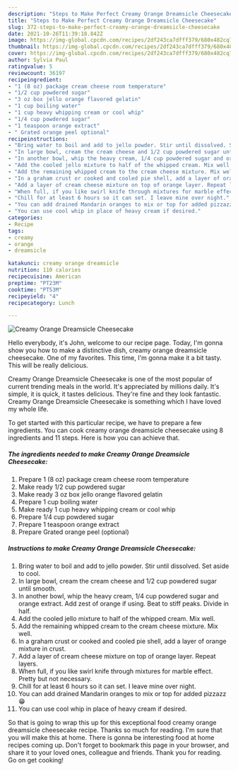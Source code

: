 ```yaml
---
description: "Steps to Make Perfect Creamy Orange Dreamsicle Cheesecake"
title: "Steps to Make Perfect Creamy Orange Dreamsicle Cheesecake"
slug: 372-steps-to-make-perfect-creamy-orange-dreamsicle-cheesecake
date: 2021-10-26T11:39:18.842Z
image: https://img-global.cpcdn.com/recipes/2df243ca7dfff379/680x482cq70/creamy-orange-dreamsicle-cheesecake-recipe-main-photo.jpg
thumbnail: https://img-global.cpcdn.com/recipes/2df243ca7dfff379/680x482cq70/creamy-orange-dreamsicle-cheesecake-recipe-main-photo.jpg
cover: https://img-global.cpcdn.com/recipes/2df243ca7dfff379/680x482cq70/creamy-orange-dreamsicle-cheesecake-recipe-main-photo.jpg
author: Sylvia Paul
ratingvalue: 5
reviewcount: 36197
recipeingredient:
- "1 (8 oz) package cream cheese room temperature"
- "1/2 cup powdered sugar"
- "3 oz box jello orange flavored gelatin"
- "1 cup boiling water"
- "1 cup heavy whipping cream or cool whip"
- "1/4 cup powdered sugar"
- "1 teaspoon orange extract"
- " Grated orange peel optional"
recipeinstructions:
- "Bring water to boil and add to jello powder. Stir until dissolved. Set aside to cool."
- "In large bowl, cream the cream cheese and 1/2 cup powdered sugar until smooth."
- "In another bowl, whip the heavy cream, 1/4 cup powdered sugar and orange extract. Add zest of orange if using. Beat to stiff peaks. Divide in half."
- "Add the cooled jello mixture to half of the whipped cream. Mix well."
- "Add the remaining whipped cream to the cream cheese mixture. Mix well."
- "In a graham crust or cooked and cooled pie shell, add a layer of orange mixture in crust."
- "Add a layer of cream cheese mixture on top of orange layer. Repeat layers."
- "When full, if you like swirl knife through mixtures for marble effect. Pretty but not necessary."
- "Chill for at least 6 hours so it can set. I leave mine over night."
- "You can add drained Mandarin oranges to mix or top for added pizzazz 😁"
- "You can use cool whip in place of heavy cream if desired."
categories:
- Recipe
tags:
- creamy
- orange
- dreamsicle

katakunci: creamy orange dreamsicle 
nutrition: 110 calories
recipecuisine: American
preptime: "PT23M"
cooktime: "PT53M"
recipeyield: "4"
recipecategory: Lunch

---
```



![Creamy Orange Dreamsicle Cheesecake](https://img-global.cpcdn.com/recipes/2df243ca7dfff379/680x482cq70/creamy-orange-dreamsicle-cheesecake-recipe-main-photo.jpg)

Hello everybody, it's John, welcome to our recipe page. Today, I'm gonna show you how to make a distinctive dish, creamy orange dreamsicle cheesecake. One of my favorites. This time, I'm gonna make it a bit tasty. This will be really delicious.

Creamy Orange Dreamsicle Cheesecake is one of the most popular of current trending meals in the world. It's appreciated by millions daily. It's simple, it is quick, it tastes delicious. They're fine and they look fantastic. Creamy Orange Dreamsicle Cheesecake is something which I have loved my whole life.




To get started with this particular recipe, we have to prepare a few ingredients. You can cook creamy orange dreamsicle cheesecake using 8 ingredients and 11 steps. Here is how you can achieve that.

<!--inarticleads1-->

##### The ingredients needed to make Creamy Orange Dreamsicle Cheesecake:

1. Prepare 1 (8 oz) package cream cheese room temperature
1. Make ready 1/2 cup powdered sugar
1. Make ready 3 oz box jello orange flavored gelatin
1. Prepare 1 cup boiling water
1. Make ready 1 cup heavy whipping cream or cool whip
1. Prepare 1/4 cup powdered sugar
1. Prepare 1 teaspoon orange extract
1. Prepare  Grated orange peel (optional)




<!--inarticleads2-->

##### Instructions to make Creamy Orange Dreamsicle Cheesecake:

1. Bring water to boil and add to jello powder. Stir until dissolved. Set aside to cool.
1. In large bowl, cream the cream cheese and 1/2 cup powdered sugar until smooth.
1. In another bowl, whip the heavy cream, 1/4 cup powdered sugar and orange extract. Add zest of orange if using. Beat to stiff peaks. Divide in half.
1. Add the cooled jello mixture to half of the whipped cream. Mix well.
1. Add the remaining whipped cream to the cream cheese mixture. Mix well.
1. In a graham crust or cooked and cooled pie shell, add a layer of orange mixture in crust.
1. Add a layer of cream cheese mixture on top of orange layer. Repeat layers.
1. When full, if you like swirl knife through mixtures for marble effect. Pretty but not necessary.
1. Chill for at least 6 hours so it can set. I leave mine over night.
1. You can add drained Mandarin oranges to mix or top for added pizzazz 😁
1. You can use cool whip in place of heavy cream if desired.




So that is going to wrap this up for this exceptional food creamy orange dreamsicle cheesecake recipe. Thanks so much for reading. I'm sure that you will make this at home. There is gonna be interesting food at home recipes coming up. Don't forget to bookmark this page in your browser, and share it to your loved ones, colleague and friends. Thank you for reading. Go on get cooking!
